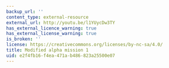 ```yaml
---
backup_url: ''
content_type: external-resource
external_url: http://youtu.be/l1YUycDw3TY
has_external_licence_warning: true
has_external_license_warning: true
is_broken: ''
license: https://creativecommons.org/licenses/by-nc-sa/4.0/
title: Modified alpha mission 1
uid: e2f4fb16-f4ea-471a-b486-823a25500e07
---
```

